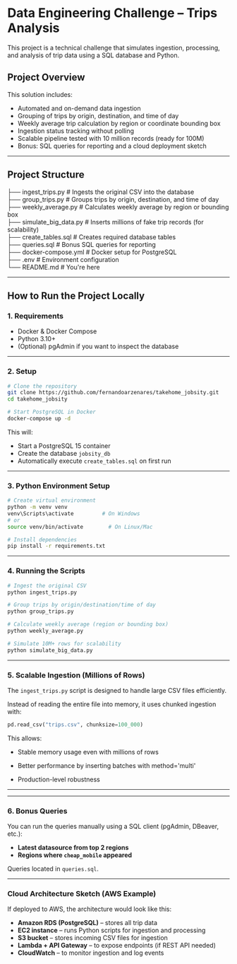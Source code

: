 # Data Engineering Challenge – Trips Analysis

This project is a technical challenge that simulates ingestion, processing, and analysis of trip data using a SQL database and Python.

## Project Overview

This solution includes:

- Automated and on-demand data ingestion
- Grouping of trips by origin, destination, and time of day
- Weekly average trip calculation by region or coordinate bounding box
- Ingestion status tracking without polling
- Scalable pipeline tested with 10 million records (ready for 100M)
- Bonus: SQL queries for reporting and a cloud deployment sketch

---

## Project Structure

├── ingest_trips.py            # Ingests the original CSV into the database  
├── group_trips.py             # Groups trips by origin, destination, and time of day  
├── weekly_average.py          # Calculates weekly average by region or bounding box  
├── simulate_big_data.py       # Inserts millions of fake trip records (for scalability)  
├── create_tables.sql          # Creates required database tables  
├── queries.sql                # Bonus SQL queries for reporting  
├── docker-compose.yml         # Docker setup for PostgreSQL  
├── .env                       # Environment configuration  
└── README.md                  # You're here

---

## How to Run the Project Locally

### 1. Requirements

- Docker & Docker Compose
- Python 3.10+
- (Optional) pgAdmin if you want to inspect the database

---

### 2. Setup

```bash
# Clone the repository
git clone https://github.com/fernandoarzenares/takehome_jobsity.git
cd takehome_jobsity

# Start PostgreSQL in Docker
docker-compose up -d
```

This will:
- Start a PostgreSQL 15 container
- Create the database `jobsity_db`
- Automatically execute `create_tables.sql` on first run

---

### 3. Python Environment Setup

```bash
# Create virtual environment
python -m venv venv
venv\Scripts\activate         # On Windows
# or
source venv/bin/activate        # On Linux/Mac

# Install dependencies
pip install -r requirements.txt
```

---

### 4. Running the Scripts

```bash
# Ingest the original CSV
python ingest_trips.py

# Group trips by origin/destination/time of day
python group_trips.py

# Calculate weekly average (region or bounding box)
python weekly_average.py

# Simulate 10M+ rows for scalability
python simulate_big_data.py
```

---

### 5. Scalable Ingestion (Millions of Rows)

The `ingest_trips.py` script is designed to handle large CSV files efficiently.

Instead of reading the entire file into memory, it uses chunked ingestion with:

```python
pd.read_csv("trips.csv", chunksize=100_000)
```

This allows:

- Stable memory usage even with millions of rows

- Better performance by inserting batches with method='multi'

- Production-level robustness

---


---

### 6. Bonus Queries

You can run the queries manually using a SQL client (pgAdmin, DBeaver, etc.):

- **Latest datasource from top 2 regions**
- **Regions where `cheap_mobile` appeared**

Queries located in `queries.sql`.

---

### Cloud Architecture Sketch (AWS Example)

If deployed to AWS, the architecture would look like this:

- **Amazon RDS (PostgreSQL)** – stores all trip data  
- **EC2 instance** – runs Python scripts for ingestion and processing  
- **S3 bucket** – stores incoming CSV files for ingestion  
- **Lambda + API Gateway** – to expose endpoints (if REST API needed)  
- **CloudWatch** – to monitor ingestion and log events
